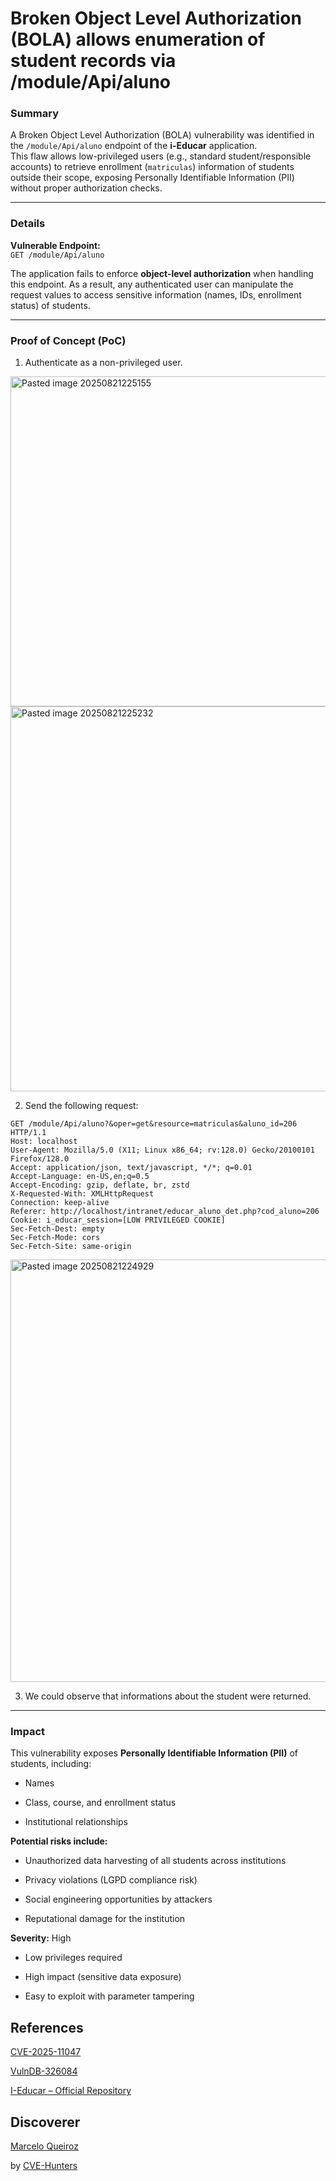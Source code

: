 # Broken Object Level Authorization (BOLA) allows enumeration of student records via /module/Api/aluno

### Summary

A Broken Object Level Authorization (BOLA) vulnerability was identified in the `/module/Api/aluno` endpoint of the **i-Educar** application.  
This flaw allows low-privileged users (e.g., standard student/responsible accounts) to retrieve enrollment (`matriculas`) information of students outside their scope, exposing Personally Identifiable Information (PII) without proper authorization checks.

---

### Details

**Vulnerable Endpoint:**  
`GET /module/Api/aluno`

The application fails to enforce **object-level authorization** when handling this endpoint. As a result, any authenticated user can manipulate the request values to access sensitive information (names, IDs, enrollment status) of students.

---
### Proof of Concept (PoC)

1. Authenticate as a non-privileged user.

<img width="1380" height="528" alt="Pasted image 20250821225155" src="https://github.com/user-attachments/assets/abcb3516-444a-48cd-8af4-563276d1b952" />
<img width="846" height="616" alt="Pasted image 20250821225232" src="https://github.com/user-attachments/assets/ac9b27b6-4a94-4bbc-9e07-2a2db6fc1548" />


2. Send the following request:

```
GET /module/Api/aluno?&oper=get&resource=matriculas&aluno_id=206 HTTP/1.1
Host: localhost
User-Agent: Mozilla/5.0 (X11; Linux x86_64; rv:128.0) Gecko/20100101 Firefox/128.0
Accept: application/json, text/javascript, */*; q=0.01
Accept-Language: en-US,en;q=0.5
Accept-Encoding: gzip, deflate, br, zstd
X-Requested-With: XMLHttpRequest
Connection: keep-alive
Referer: http://localhost/intranet/educar_aluno_det.php?cod_aluno=206
Cookie: i_educar_session=[LOW PRIVILEGED COOKIE]
Sec-Fetch-Dest: empty
Sec-Fetch-Mode: cors
Sec-Fetch-Site: same-origin

```

<img width="1345" height="676" alt="Pasted image 20250821224929" src="https://github.com/user-attachments/assets/3068c382-fb51-4bb6-9846-5ee9ebd27d1d" />


3. We could observe that informations about the student were returned.

---

### Impact

This vulnerability exposes **Personally Identifiable Information (PII)** of students, including:

- Names
    
- Class, course, and enrollment status
    
- Institutional relationships
    

**Potential risks include:**

- Unauthorized data harvesting of all students across institutions
    
- Privacy violations (LGPD compliance risk)
    
- Social engineering opportunities by attackers
    
- Reputational damage for the institution
    

**Severity:** High

- Low privileges required
    
- High impact (sensitive data exposure)
    
- Easy to exploit with parameter tampering


## References

[CVE-2025-11047](https://www.cve.org/CVERecord?id=CVE-2025-11047)

[VulnDB-326084](https://vuldb.com/?id.326084)

[I-Educar – Official Repository](https://github.com/portabilis/i-educar)

## Discoverer

[Marcelo Queiroz](www.linkedin.com/in/marceloqueirozjr) 

by [CVE-Hunters](https://github.com/Sec-Dojo-Cyber-House/cve-hunters)
